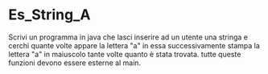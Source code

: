# Es_String_A
Scrivi un programma in java che lasci inserire ad un utente una stringa e cerchi quante volte appare la lettera "a" in essa successivamente stampa la lettera "a" in maiuscolo tante volte quanto è stata trovata. tutte queste funzioni devono essere esterne al main.
